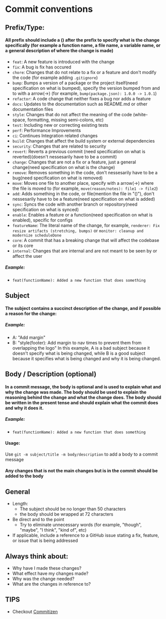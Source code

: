 # Commit conventions

## Prefix/Type:
#### All prefix should include a () after the prefix to specify what is the change specifically (for example a function name, a file name, a variable name, or a general description of where the change is made)
- `feat`: A new feature is introduced with the change
- `fix`: A bug is fix has occured
- `chore`: Changes that do not relate to a fix or a feature and don't modify the code (for example adding `.gitignore`)
- `bump`: Bumps a version of a package or the project itself(need specification on what is bumped), specify the version bumped from and to with a arrow(->) (for example, `bump(package.json): 1.0.0 -> 1.0.1`)
- `refactor`: A code change that neither fixes a bug nor adds a feature
- `docs`: Updates to the documentation such as README.md or other documentation files
- `style`: Changes that do not affect the meaning of the code (white-space, formatting, missing semi-colons, etc)
- `test`: Including new or correcting existing tests
- `perf`: Performance Improvements
- `ci`: Continues Integration related changes
- `build`: Changes that affect the build system or external dependencies
- `security`: Changes that are related to security
- `revert`: Reverts a previous commit (need specification on what is reverted)(doesn't nessesarily have to be a commit)
- `change`: Changes that are not a fix or a feature, just a general change(need specification on what is the change)
- `remove`: Removes something in the code, don't nessesarily have to be a bug(need specification on what is removed)
- `move`: Moves one file to another place, specify with a arrow(->) where the file is moved to (for example, `move(reason/notes): file1 -> file2`)
- `add`: Adds something in the code, or file(mention the file in "()"), don't nessesarily have to be a feature(need specification on what is added)
- `sync`: Syncs the code with another branch or repository(need specification on what is synced)
- `enable`: Enables a feature or a function(need specification on what is enabled), specific for configs
- `featureName`: The literal name of the change, for example, `renderer: Fix resize artifacts (stretching, bumps)` or `monitor: cleanup and modernize scheduleDone`
- `core`: A commit that has a breaking change that will affect the codebase or its core
- `internal`: Changes that are internal and are not meant to be seen by or affect the user
##### Example:
- `feat(functionName): Added a new function that does something`

## Subject
#### The subject contains a succinct description of the change, and if possible a reason for the change:
##### Example:
- A: "Add margin"
- B: "style(footer): Add margin to nav times to prevent them from overlapping the logo"
In this example, A is a bad subject because it doesn't specify what is being changed, while B is a good subject because it specifies what is being changed and why it is being changed.

## Body / Description (optional)
#### In a commit message, the body is optional and is used to explain what and why the change was made. The body should be used to explain the reasoning behind the change and what the change does. The body should be written in the present tense and should explain what the commit does and why it does it.
##### Example:
- `feat(functionName): Added a new function that does something`
#### Usage:
Use `git -m subject/title -m body/description` to add a body to a commit message
#### Any changes that is not the main changes but is in the commit should be added to the body

## General
- Length:
    - The subject should be no longer than 50 characters
    - the body should be wrapped at 72 characters
- Be direct and to the point
    - Try to eliminate unnecessary words (for example, "though", "maybe", "I think", "kind of", etc)
- If applicable, include a reference to a GitHub issue stating a fix, feature, or issue that is being addressed

## Always think about:
- Why have I made these changes?
- What effect have my changes made?
- Why was the change needed?
- What are the changes in reference to?

## TIPS
- Checkout [Commitizen](https://commitizen-tools.github.io/commitizen)
